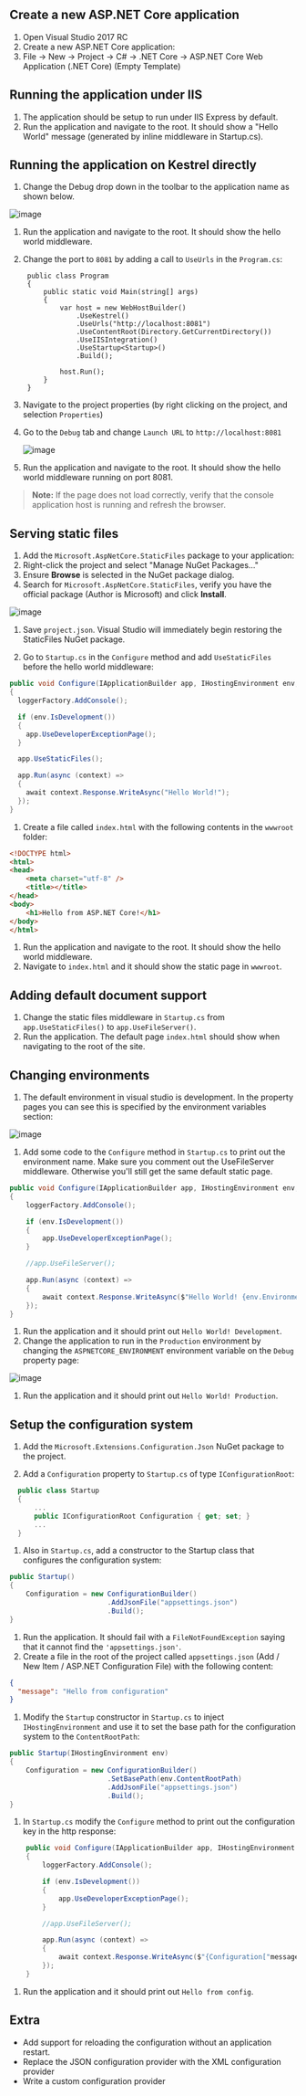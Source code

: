 
## Create a new ASP.NET Core application

1. Open Visual Studio 2017 RC
1. Create a new ASP.NET Core application:
  1. File -> New -> Project -> C#  -> .NET Core -> ASP.NET Core Web Application (.NET Core) (Empty Template)

## Running the application under IIS

1. The application should be setup to run under IIS Express by default.
1. Run the application and navigate to the root. It should show a "Hello World" message (generated by inline middleware in Startup.cs).

## Running the application on Kestrel directly

1. Change the Debug drop down in the toolbar to the application name as shown below.
  
  ![image](Images/run-with-kestrel.png)

1. Run the application and navigate to the root. It should show the hello world middleware.
1. Change the port to `8081` by adding a call to `UseUrls` in the `Program.cs`:

   ```
    public class Program
    {
        public static void Main(string[] args)
        {
            var host = new WebHostBuilder()
                .UseKestrel()
                .UseUrls("http://localhost:8081")
                .UseContentRoot(Directory.GetCurrentDirectory())
                .UseIISIntegration()
                .UseStartup<Startup>()
                .Build();

            host.Run();
        }
    }
   ```
1. Navigate to the project properties (by right clicking on the project, and selection `Properties`)
1. Go to the `Debug` tab and change `Launch URL` to `http://localhost:8081`

   ![image](/Labs/Images/run-with-kestrel.png)

1. Run the application and navigate to the root. It should show the hello world middleware running on port 8081.

> **Note:** If the page does not load correctly, verify that the console application host is running and refresh the browser.

## Serving static files

1. Add the `Microsoft.AspNetCore.StaticFiles` package to your application:
  1. Right-click the project and select "Manage NuGet Packages..."
  1. Ensure **Browse** is selected in the NuGet package dialog.
  1. Search for `Microsoft.AspNetCore.StaticFiles`, verify you have the official package (Author is Microsoft) and click **Install**.

   ![image](/Labs/Images/install-nuget-package.png)

1. Save `project.json`. Visual Studio will immediately begin restoring the StaticFiles NuGet package.

1. Go to `Startup.cs` in the `Configure` method and add `UseStaticFiles` before the hello world middleware:

  ```C#
  public void Configure(IApplicationBuilder app, IHostingEnvironment env, ILoggerFactory loggerFactory)
  {
    loggerFactory.AddConsole();
  
    if (env.IsDevelopment())
    {
      app.UseDeveloperExceptionPage();
    }
  
    app.UseStaticFiles();
  
    app.Run(async (context) =>
    {
      await context.Response.WriteAsync("Hello World!");
    });
  }
```
  
1. Create a file called `index.html` with the following contents in the `wwwroot` folder:

  ```html
  <!DOCTYPE html>
  <html>
  <head>
      <meta charset="utf-8" />
      <title></title>
  </head>
  <body>
      <h1>Hello from ASP.NET Core!</h1> 
  </body>
  </html>
  ```

1. Run the application and navigate to the root. It should show the hello world middleware.
1. Navigate to `index.html` and it should show the static page in `wwwroot`.

## Adding default document support

1. Change the static files middleware in `Startup.cs` from `app.UseStaticFiles()` to `app.UseFileServer()`.
1. Run the application. The default page `index.html` should show when navigating to the root of the site.

## Changing environments

1. The default environment in visual studio is development. In the property pages you can see this is specified by the environment variables section:

  ![image](https://cloud.githubusercontent.com/assets/95136/15806164/a57a79a2-2b3d-11e6-9551-9e106036e0c0.png)

1. Add some code to the `Configure` method in `Startup.cs` to print out the environment name. Make sure you comment out the UseFileServer middleware. Otherwise you'll still get the same default static page.

  ```C#
  public void Configure(IApplicationBuilder app, IHostingEnvironment env, ILoggerFactory loggerFactory)
  {
      loggerFactory.AddConsole();

      if (env.IsDevelopment())
      {
          app.UseDeveloperExceptionPage();
      }

      //app.UseFileServer();

      app.Run(async (context) =>
      {
          await context.Response.WriteAsync($"Hello World! {env.EnvironmentName}");
      });
  }
```
1. Run the application and it should print out `Hello World! Development`. 
1. Change the application to run in the `Production` environment by changing the `ASPNETCORE_ENVIRONMENT` environment variable on the `Debug` property page:
 
  ![image](https://cloud.githubusercontent.com/assets/95136/15806196/9b52efee-2b3e-11e6-851b-35765d5b2a4d.png)

1. Run the application and it should print out `Hello World! Production`.

## Setup the configuration system

1. Add the `Microsoft.Extensions.Configuration.Json` NuGet package to the project.
 
1. Add a `Configuration` property to `Startup.cs` of type `IConfigurationRoot`:

```C#
  public class Startup
  {
      ...
      public IConfigurationRoot Configuration { get; set; }
      ...
  }
```

1. Also in `Startup.cs`, add a constructor to the Startup class that configures the configuration system:

  ```C#
  public Startup()
  {
      Configuration = new ConfigurationBuilder()
                          .AddJsonFile("appsettings.json")
                          .Build();
  }
  ```
1. Run the application. It should fail with a `FileNotFoundException` saying that it cannot find the `'appsettings.json'`.
1. Create a file in the root of the project called `appsettings.json` (Add / New Item / ASP.NET Configuration File) with the following content:
  
  ```JSON
  {
    "message": "Hello from configuration"
  }
  ```
  
1. Modify the `Startup` constructor in `Startup.cs` to inject `IHostingEnvironment` and use it to set the base path for the configuration system to the `ContentRootPath`:

  ```C#
  public Startup(IHostingEnvironment env)
  {
      Configuration = new ConfigurationBuilder()
                          .SetBasePath(env.ContentRootPath)
                          .AddJsonFile("appsettings.json")
                          .Build();
  }
  ```
  
1. In `Startup.cs` modify the `Configure` method to print out the configuration key in the http response:

```C#
    public void Configure(IApplicationBuilder app, IHostingEnvironment env, ILoggerFactory loggerFactory)
    {
        loggerFactory.AddConsole();

        if (env.IsDevelopment())
        {
            app.UseDeveloperExceptionPage();
        }

        //app.UseFileServer();

        app.Run(async (context) =>
        {
            await context.Response.WriteAsync($"{Configuration["message"]}");
        });
    }
```

1. Run the application and it should print out `Hello from config`.

## Extra
- Add support for reloading the configuration without an application restart.
- Replace the JSON configuration provider with the XML configuration provider
- Write a custom configuration provider
